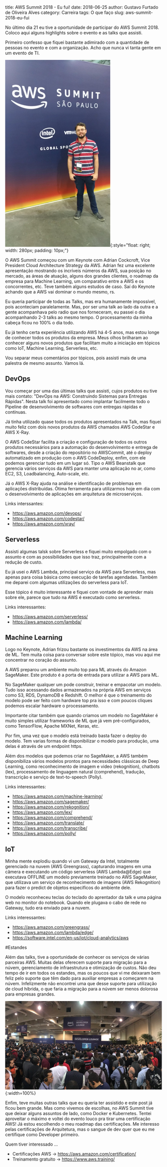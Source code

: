title: AWS Summit 2018 - Eu fui!
date: 2018-06-25
author: Gustavo Furtado de Oliveira Alves
category: Carreira
tags: O que faço
slug: aws-summit-2018-eu-fui

No último dia 21 eu tive a oportunidade de participar do AWS Summit 2018.
Coloco aqui alguns highlights sobre o evento e as talks que assisti.

Primeiro confesso que fiquei bastante adimirado com a quantidade de pessoas no evento e com a organização.
Acho que nunca vi tanta gente em um evento de TI.

![Gustavo Furtado na AWS Summit 2018](/images/posts/eu-na-aws-summit.jpeg){:style="float: right; width: 280px; padding: 10px;"}

O AWS Summit começou com um Keynote com Adrian Cockcroft, Vice President Cloud Architecture Strategy da AWS.
Adrian fez uma excelente apresentação mostrando os incríveis números da AWS, sua posição no mercado, as áreas de atuação, alguns dos grandes clientes, o roadmap da empresa para Machine Learning, um comparatívo entre a AWS e os concorrentes, etc. Teve também alguns estudos de caso. Saí do Keynote achando que a AWS vai dominar o mundo mesmo, rs.

Eu queria participar de todas as Talks, mas era humanamente impossível, pois aconteciam paralelamente.
Mas, por ser uma talk ao lado da outra e a gente acompanhava pelo radio que nos forneceram, eu passei o dia acompanhando 2-3 talks ao mesmo tempo.
O processamento da minha cabeça ficou no 100% o dia todo.

Eu já tenho certa experiência utilizando AWS há 4-5 anos, mas estou longe de conhecer todos os produtos da empresa. Meus olhos brilharam ao conhecer alguns novos produtos que facilitam muito a iniciação em tópicos como IoT, Machine Learning, Serverless, etc.

Vou separar meus comentários por tópicos, pois assisti mais de uma palestra de mesmo assunto. Vamos lá.

## DevOps

Vou começar por uma das últimas talks que assisti, cujos produtos eu tive mais contato: "DevOps na AWS: Construindo Sistemas para Entregas Rápidas". Nesta talk foi apresentado como implantar facilmente todo o Pipeline de desenvolvimento de softwares com entregas rápidas e contínuas.

Já tinha utilizado quase todos os produtos apresentados na Talk, mas fiquei muito feliz com dois novos produtos da AWS chamados AWS CodeStar e AWS X-Ray.

O AWS CodeStar facilita a criação e configuração de todos os outros produtos necessários para a automação do desenvolvimento e entrega de softwares, desde a criação do repositório no AWSCommit, até o deploy automatizado em produção com o AWS CodeDeploy, enfim, com ele podemos gerenciar tudo em um lugar só. Tipo o AWS Beanstalk que gerencia vários serviços da AWS para manter uma aplicação no ar, como EC2, S3, Loadbalancing, Auto-scale, etc.

Já o AWS X-Ray ajuda na análise e identificação de problemas em aplicações distribuídas. Ótima ferramenta para utilizarmos hoje em dia com o desenvolvimento de aplicações em arquitetura de microserviços.

Links interssantes:

- https://aws.amazon.com/devops/
- https://aws.amazon.com/codestar/
- https://aws.amazon.com/xray/

## Serverless

Assisti algumas talsk sobre Serverless e fiquei muito empolgado com o assunto
e com as possibilidades que isso traz, principalmente com a redução de custo.

Eu já usei o AWS Lambda, principal serviço da AWS para Serverless,
mas apenas para coisa básica como execução de tarefas agendadas.
Também me deparei com algumas utilizações do serverless para IoT.

Esse tópico é muito interessante e fiquei com vontade de aprender mais sobre ele, parece que tudo na AWS é executado como serverless.

Links interessantes:

- https://aws.amazon.com/serverless/
- https://aws.amazon.com/lambda/
	
## Machine Learning

Logo no Keynote, Adrian frizou bastante os investimentos da AWS na área de ML.
Tem muita coisa para conversar sobre este tópico, mas vou aqui me concentrar no coração do assunto.

A AWS preparou um ambiente muito top para ML através do Amazon SageMaker.
Este produto é a porta de entrada para utilizar a AWS para ML.

No SageMaker qualquer um pode construir, treinar e empacotar um modelo.
Tudo isso acessando dados armazenados na própria AWS em serviços como S3, RDS, DynamoDB e Redshift.
O melhor é que o treinamento do modelo pode ser feito com hardware top pra isso e com poucos cliques podemos escalar hardware o processamento.

Importante citar também que quando criamos um modelo no SageMaker é muito simples utilizar frameworks de ML que já vem pré-configurados, como TensorFlow, Apache MXNet, Keras, etc.

Por fim, uma vez que o modelo está treinado basta fazer o deploy do modelo.
Tem varias formas de disponibilizar o modelo para produção, uma delas é através de um endpoint https.

Além dos modelos que podemos criar no SageMaker, 
a AWS também disponibiliza vários modelos prontos para necessidades clássicas de Deep Learning,
como reconhecimento de imagem e video (rekognition), chatbots (lex), 
processamento de linguagem natural (comprehend), tradução, transcrição e serviço de text-to-speech (Polly).

Links interessantes:

- https://aws.amazon.com/machine-learning/
- https://aws.amazon.com/sagemaker/
- https://aws.amazon.com/rekognition/
- https://aws.amazon.com/lex/
- https://aws.amazon.com/comprehend/
- https://aws.amazon.com/translate/
- https://aws.amazon.com/transcribe/
- https://aws.amazon.com/polly/

## IoT
Minha mente explodiu quando vi um Gateway da Intel, totalmente gerenciado na nuvem (AWS Greengrass),
capturando imagens em uma câmera e executando um código serverless (AWS Lambda@Edge) que executava OFFLINE um modelo previamente treinado no AWS SageMaker, que utilizava um serviço de reconhecimento de imagens (AWS Rekognition) para fazer o predict de objetos específicos do ambiente dele.

O modelo reconheceu teclas do teclado do aprentador da talk e uma página web no monitor do notebook.
Quando ele plugava o cabo de rede no Gateway, tudo era enviado para a nuvem.

Links interessantes:

- https://aws.amazon.com/greengrass/
- https://aws.amazon.com/lambda/edge/
- https://software.intel.com/en-us/iot/cloud-analytics/aws
	
#Estandes

Além das talks, tive a oportunidade de conhecer os serviços de várias parceiras AWS. Muitas delas oferecem suporte para migração para a núvem, gerenciamento de infraestrutura e otimização de custos. Não deu tempo de ir em todos os estandes, mas os poucos que vi me deixaram bem feliz pelo suporte que têm dado para auxiliar empresas a começarem na núvem. Infelizmente não encontrei uma que desse suporte para utilização de cloud híbrida, o que faria a migração para a núvem ser menos dolorosa para empresas grandes.

![AWS Summit 2018](/images/posts/aws-summit-2018.jpeg){:width=100%}

Enfim, teve muitas outras talks que eu queria ter assistido e este post já ficou bem grande.
Mas como vivemos de escolhas, no AWS Summit tive que deixar alguns assuntos de lado, como Docker e Kubernetes.
Tentei aproveitar o máximo e voltei do evento louco pra tirar uma certificação AWS!
Já estou escolhendo o meu roadmap das certificações. Me interesso pelas certificações de Arquitetura, mas o sangue de dev quer que eu me certifique como Developer primeiro.

Quem tiver interessado ...

- Certificações AWS -> https://aws.amazon.com/certification/
- Treinamento gratuito -> https://www.aws.training/